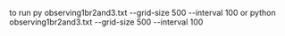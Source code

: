 to run py observing1br2and3.txt --grid-size 500 --interval 100
or 
python observing1br2and3.txt --grid-size 500 --interval 100
